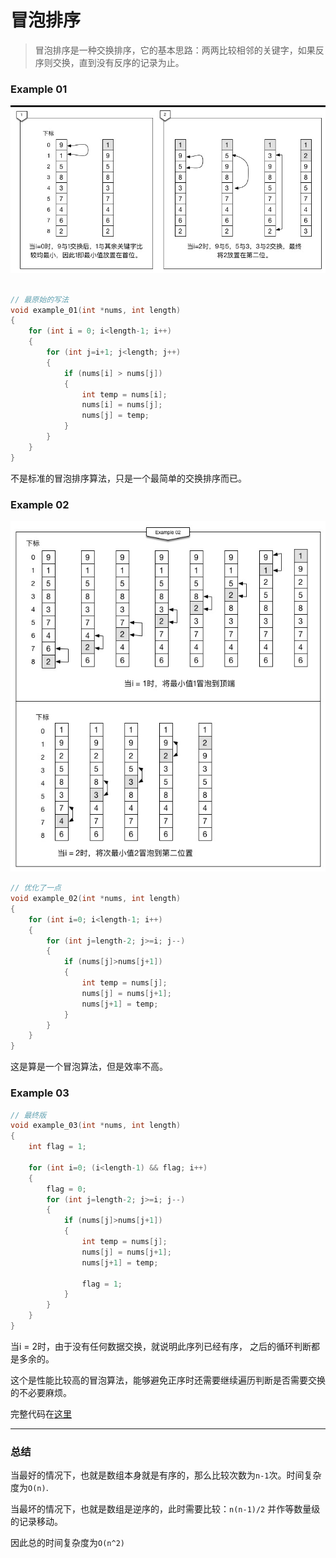 # 冒泡排序

> 冒泡排序是一种交换排序，它的基本思路：两两比较相邻的关键字，如果反序则交换，直到没有反序的记录为止。

### Example 01

![image description](./images/冒泡排序_01.jpg)

```C

// 最原始的写法
void example_01(int *nums, int length)
{
    for (int i = 0; i<length-1; i++)
    {
        for (int j=i+1; j<length; j++)
        {
            if (nums[i] > nums[j])
            {
                int temp = nums[i];
                nums[i] = nums[j];
                nums[j] = temp;
            }
        }
    }
}
```

不是标准的冒泡排序算法，只是一个最简单的交换排序而已。

### Example 02

![image description](./images/冒泡排序_02.jpg)

```C
// 优化了一点
void example_02(int *nums, int length)
{
    for (int i=0; i<length-1; i++)
    {
        for (int j=length-2; j>=i; j--)
        {
            if (nums[j]>nums[j+1])
            {
                int temp = nums[j];
                nums[j] = nums[j+1];
                nums[j+1] = temp;
            }
        }
    }
}
```

这是算是一个冒泡算法，但是效率不高。

### Example 03


```C
// 最终版
void example_03(int *nums, int length)
{
    int flag = 1;
    
    for (int i=0; (i<length-1) && flag; i++)
    {
        flag = 0;
        for (int j=length-2; j>=i; j--)
        {
            if (nums[j]>nums[j+1])
            {
                int temp = nums[j];
                nums[j] = nums[j+1];
                nums[j+1] = temp;
                
                flag = 1;
            }
        }
    }
}
```

当i = 2时，由于没有任何数据交换，就说明此序列已经有序， 之后的循环判断都是多余的。

这个是性能比较高的冒泡算法，能够避免正序时还需要继续遍历判断是否需要交换的不必要麻烦。

完整代码在[这里](./code/冒泡排序)

---

### 总结

当最好的情况下，也就是数组本身就是有序的，那么比较次数为`n-1`次。时间复杂度为`O(n)`.

当最坏的情况下，也就是数组是逆序的，此时需要比较：`n(n-1)/2`
 并作等数量级的记录移动。
 
 因此总的时间复杂度为`O(n^2)`